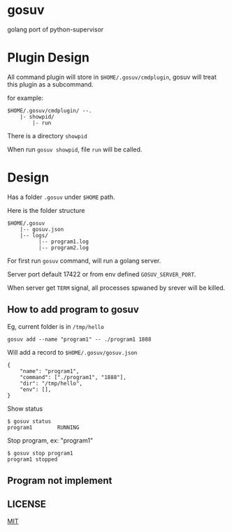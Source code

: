 # gosuv
golang port of python-supervisor

# Plugin Design

All command plugin will store in `$HOME/.gosuv/cmdplugin`, gosuv will treat this plugin as a subcommand.

for example:

	$HOME/.gosuv/cmdplugin/ --.
		|- showpid/
			|- run

There is a directory `showpid`

When run `gosuv showpid`, file `run` will be called.

# Design

Has a folder `.gosuv` under `$HOME` path.

Here is the folder structure

	$HOME/.gosuv
		|-- gosuv.json
		|-- logs/
			  |-- program1.log
		      |-- program2.log

For first run `gosuv` command, will run a golang server.

Server port default 17422 or from env defined `GOSUV_SERVER_PORT`.

When server get `TERM` signal, all processes spwaned by srever will be killed.

## How to add program to gosuv
Eg, current folder is in `/tmp/hello`

	gosuv add --name "program1" -- ./program1 1888

Will add a record to `$HOME/.gosuv/gosuv.json`

	{
		"name": "program1",
		"command": ["./program1", "1888"],
		"dir": "/tmp/hello",
		"env": [],
	}

Show status

	$ gosuv status
	program1		RUNNING

Stop program, ex: "program1"

	$ gosuv stop program1
	program1 stopped

## Program not implement

## LICENSE
[MIT](LICENSE)
